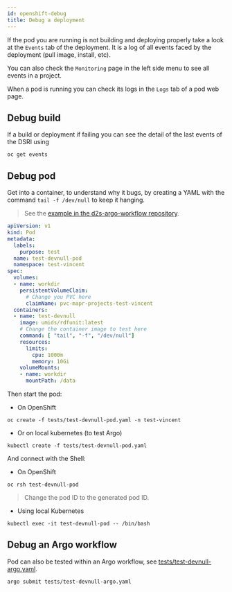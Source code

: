```yaml
---
id: openshift-debug
title: Debug a deployment
---
```


If the pod you are running is not building and deploying properly take a look at the `Events` tab of the deployment.  It is a log of all events faced by the deployment (pull image, install, etc).

You can also check the `Monitoring` page in the left side menu to see all events in a project.

When a pod is running you can check its logs in the `Logs` tab of a pod web page.

## Debug build

If a build or deployment if failing you can see the detail of the last events of the DSRI using

```shell
oc get events
```

## Debug pod

Get into a container, to understand why it bugs, by creating a YAML with the command `tail -f /dev/null` to keep it hanging.

> See the [example in the d2s-argo-workflow repository](https://github.com/MaastrichtU-IDS/d2s-core/blob/master/argo/tests/test-devnull-pod.yaml).

```yaml
apiVersion: v1
kind: Pod
metadata:
  labels:
    purpose: test
  name: test-devnull-pod
  namespace: test-vincent
spec:
  volumes:
  - name: workdir
    persistentVolumeClaim:
      # Change you PVC here
      claimName: pvc-mapr-projects-test-vincent
  containers:
  - name: test-devnull
    image: umids/rdfunit:latest
    # Change the container image to test here
    command: [ "tail", "-f", "/dev/null"]
    resources:
      limits:
        cpu: 1000m 
        memory: 10Gi 
    volumeMounts:
    - name: workdir
      mountPath: /data
```

Then start the pod:

* On OpenShift

```shell
oc create -f tests/test-devnull-pod.yaml -n test-vincent
```

* Or on local kubernetes (to test Argo)

```shell
kubectl create -f tests/test-devnull-pod.yaml
```

And connect with the Shell:

* On OpenShift

```shell
oc rsh test-devnull-pod
```

>Change the pod ID to the generated pod ID.

* Using local Kubernetes

```shell
kubectl exec -it test-devnull-pod -- /bin/bash
```

## Debug an Argo workflow

Pod can also be tested within an Argo workflow, see [tests/test-devnull-argo.yaml](https://github.com/MaastrichtU-IDS/d2s-core/blob/master/argo/tests/test-devnull-argo.yaml).

```shell
argo submit tests/test-devnull-argo.yaml
```

